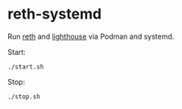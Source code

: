 # reth-systemd

Run [reth](https://reth.rs/) and [lighthouse](https://lighthouse-book.sigmaprime.io/) via Podman and systemd.

Start:

    ./start.sh

Stop:

    ./stop.sh
